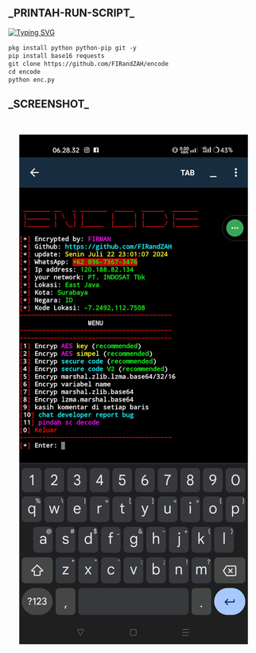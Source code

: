 <h2>_PRINTAH-RUN-SCRIPT_</h2>

[![Typing SVG](https://readme-typing-svg.demolab.com?font=Fira+Code&pause=1000&color=FF2C10&background=31FF9400&width=435&lines=script+encoding+code+python)](https://git.io/typing-svg)

```
pkg install python python-pip git -y
pip install base16 requests
git clone https://github.com/FIRandZAH/encode
cd encode
python enc.py
```

<h2>_SCREENSHOT_</h2>
<br>
<p align="center">
<img src="Screenshot_2024-07-23-06-28-32-16_c759c44d10a956b96f85cc66750ff86e.jpg"/>
</p>
